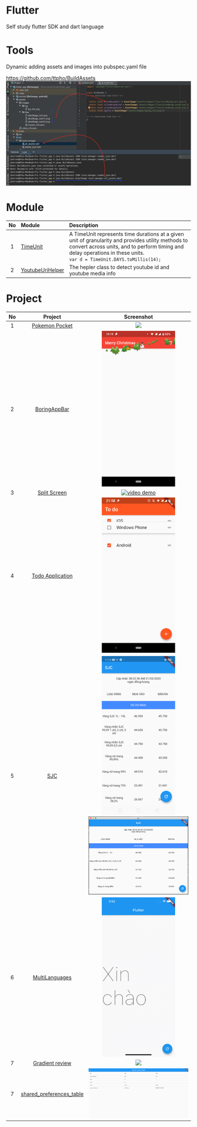 # Flutter
Self study flutter SDK and dart language


# Tools
Dynamic adding assets and images into pubspec.yaml file

https://github.com/ttpho/BuildAssets
<img src="https://github.com/ttpho/BuildAssets/blob/master/imgs/4.png" />

# Module

| No  | Module | Description |
| :---: | :--- | :--- |
| 1  | [TimeUnit](https://github.com/ttpho/flutter/blob/master/time_unit.dart) | A TimeUnit represents time durations at a given unit of granularity and provides utility methods to convert across units, and to perform timing and delay operations in these units.</br> ```var d = TimeUnit.DAYS.toMillis(14);``` |
| 2  | [YoutubeUriHelper](https://github.com/ttpho/YoutubeUriHelper) | The hepler class to detect youtube id and youtube media info |


# Project 

| No  | Project | Screenshot |
| :---: | :---: | :---: |
| 1 | [Pokemon Pocket](https://github.com/ttpho/Pokemon-Pocket) |  <img src="https://github.com/ttpho/Pokemon-Pocket/blob/master/screenshot/Simulator%20Screen%20Shot%20-%20iPhone%208%20-%202019-10-30%20at%2011.31.58.png" width = "200" /> |
| 2 | [BoringAppBar](https://github.com/ttpho/BoringAppBar) | <img src="https://github.com/ttpho/BoringAppBar/blob/master/screenshot/device-2019-11-23-191959.png" width = "200" /> |
| 3 | [Split Screen](https://github.com/ttpho/Split-Screen) |[![video demo](https://img.youtube.com/vi/TPiZqJiK0LQ/0.jpg)](https://youtu.be/TPiZqJiK0LQ?t=30) |
| 4 | [Todo Application](https://github.com/ttpho/TODO-List) | <img src="https://github.com/ttpho/TODO-List/blob/master/screenshot/Dragging.png" width = "200" /> |
| 5 | [SJC](https://github.com/ttpho/sjc/) | <img src="https://github.com/ttpho/sjc/blob/master/screenshot/Screenshot_2020-03-22-11-14-31-83_4799bb59ddf60e7acdb3010b03fcce1a.png" width = "200" />  </br> <img src="https://raw.githubusercontent.com/ttpho/sjc/master/screenshot/Screen%20Shot%202020-03-22%20at%2015.42.12.png" width = "300" />|
| 6 | [MultiLanguages](https://github.com/ttpho/MultiLanguages) | <img src="https://raw.githubusercontent.com/ttpho/MultiLanguages/master/input.gif" width = "200" /> |
| 7 | [Gradient review](https://github.com/ttpho/gradient) | <img src="https://user-images.githubusercontent.com/3994863/104839109-b27f9380-58f1-11eb-9809-3e7548ad4447.png" width = "200" /> |
| 7 | [shared_preferences_table](https://github.com/ttpho/shared_preferences_table) | <img src="https://raw.githubusercontent.com/ttpho/shared_preferences_table/main/screencapture-localhost-53720-2021-01-19-21_58_15.png" width = "300" /> |


